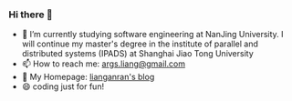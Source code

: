 ### Hi there 👋

<!--
**lar0129/lar0129** is a ✨ _special_ ✨ repository because its `README.md` (this file) appears on your GitHub profile.

Here are some ideas to get you started:
-->

- 🔭 I’m currently studying software engineering at NanJing University. I will continue my master's degree in the institute of parallel and distributed systems (IPADS) at Shanghai Jiao Tong University
- 📫 How to reach me: args.liang@gmail.com
- 👋 My Homepage: [lianganran's blog](https://lianganran.top/)
- 😄 coding just for fun!

<!--
![AnRan Liang's Most used languages](https://github-readme-stats.vercel.app/api/top-langs?username=lar0129&show_icons=true&count_private=true&theme=gotham)
-->

<!--
[![AnRan Liang's GitHub stats](https://github-readme-stats.vercel.app/api?username=lar0129)](https://github.com/anuraghazra/github-readme-stats)
-->
